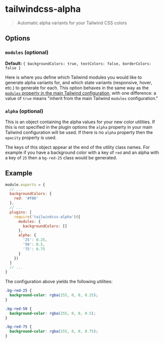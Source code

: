 # tailwindcss-alpha

> Automatic alpha variants for your Tailwind CSS colors

## Options

### `modules` (optional)

**Default:** `{ backgroundColors: true, textColors: false, borderColors: false }`

Here is where you define which Tailwind modules you would like to generate alpha variants for, and which state variants (responsive, hover, etc.) to generate for each. This option behaves in the same way as the [`modules` property in the main Tailwind configuration](https://tailwindcss.com/docs/configuration#modules), with one difference: a value of `true` means "inherit from the main Tailwind `modules` configuration."

### `alpha` (optional)

This is an object containing the alpha values for your new color utilities. If this is not specified in the plugin options the `alpha` property in your main Tailwind configuration will be used. If there is no `alpha` property then the `opacity` property is used.

The keys of this object appear at the end of the utility class names. For example if you have a background color with a key of `red` and an alpha with a key of `25` then a `bg-red-25` class would be generated.

## Example

```js
module.exports = {
  // ...
  backgroundColors: {
    red: '#f00'
  },
  // ...
  plugins: [
    require('tailwindcss-alpha')({
      modules: {
        backgroundColors: []
      },
      alpha: {
        '25': 0.25,
        '50': 0.5,
        '75': 0.75
      }
    })
  ]
  // ...
}
```

The configuration above yields the following utilities:

```css
.bg-red-25 {
  background-color: rgba(255, 0, 0, 0.25);
}

.bg-red-50 {
  background-color: rgba(255, 0, 0, 0.5);
}

.bg-red-75 {
  background-color: rgba(255, 0, 0, 0.75);
}
```
